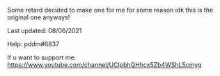 Some retard decided to make one for me for some reason idk this is the original one anyways!

Last updated: 08/06/2021

Help:
pddm#6837

If u want to support me: 
https://www.youtube.com/channel/UClpbhQHhcx5Zb4WShL5cmyg
